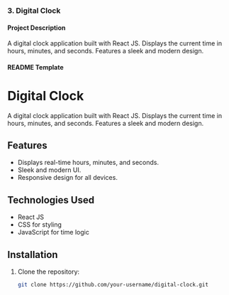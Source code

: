 
### 3. Digital Clock

#### **Project Description**  
A digital clock application built with React JS. Displays the current time in hours, minutes, and seconds. Features a sleek and modern design.

#### **README Template**

# Digital Clock

A digital clock application built with React JS. Displays the current time in hours, minutes, and seconds. Features a sleek and modern design.

## Features
- Displays real-time hours, minutes, and seconds.
- Sleek and modern UI.
- Responsive design for all devices.

## Technologies Used
- React JS
- CSS for styling
- JavaScript for time logic

## Installation
1. Clone the repository:
   ```bash
   git clone https://github.com/your-username/digital-clock.git
